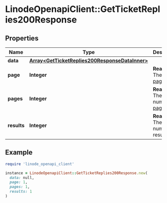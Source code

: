 # LinodeOpenapiClient::GetTicketReplies200Response

## Properties

| Name | Type | Description | Notes |
| ---- | ---- | ----------- | ----- |
| **data** | [**Array&lt;GetTicketReplies200ResponseDataInner&gt;**](GetTicketReplies200ResponseDataInner.md) |  | [optional] |
| **page** | **Integer** | __Read-only__ The current [page](https://techdocs.akamai.com/linode-api/reference/pagination). | [optional][readonly] |
| **pages** | **Integer** | __Read-only__ The total number of [pages](https://techdocs.akamai.com/linode-api/reference/pagination). | [optional][readonly] |
| **results** | **Integer** | __Read-only__ The total number of results. | [optional][readonly] |

## Example

```ruby
require 'linode_openapi_client'

instance = LinodeOpenapiClient::GetTicketReplies200Response.new(
  data: null,
  page: 1,
  pages: 1,
  results: 1
)
```


